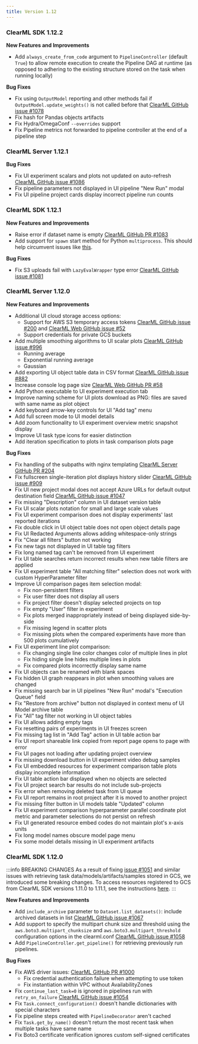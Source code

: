 ```yaml
---
title: Version 1.12
---
```


### ClearML SDK 1.12.2

**New Features and Improvements**
* Add `always_create_from_code` argument to `PipelineController` (default `True`) to allow remote execution to create 
the Pipeline DAG at runtime (as opposed to adhering to the existing structure stored on the task when running locally)

**Bug Fixes**
* Fix using `OutputModel` reporting and other methods fail if `OutputModel.update_weights()` is not called before that [ClearML GitHub issue #1078](https://github.com/allegroai/clearml/issues/1078)
* Fix hash for Pandas objects artifacts
* Fix Hydra/OmegaConf `--overrides` support
* Fix Pipeline metrics not forwarded to pipeline controller at the end of a pipeline step

### ClearML Server 1.12.1 

**Bug Fixes**
* Fix UI experiment scalars and plots not updated on auto-refresh [ClearML GitHub issue #1086](https://github.com/allegroai/clearml/issues/1086)
* Fix pipeline parameters not displayed in UI pipeline "New Run" modal
* Fix UI pipeline project cards display incorrect pipeline run counts

### ClearML SDK 1.12.1

**New Features and Improvements**
* Raise error if dataset name is empty [ClearML GitHub PR #1083](https://github.com/allegroai/clearml/pull/1083)
* Add support for `spawn` start method for Python `multiprocess`. This should help circumvent issues like [this](https://github.com/python/cpython/issues/84559).

**Bug Fixes**
* Fix S3 uploads fail with `LazyEvalWrapper` type error [ClearML GitHub issue #1081](https://github.com/allegroai/clearml/issues/1081)

### ClearML Server 1.12.0

**New Features and Improvements**
* Additional UI cloud storage access options:
  * Support for AWS S3 temporary access tokens [ClearML GitHub issue #200](https://github.com/allegroai/clearml-server/issues/200) and [ClearML Web GitHub issue #52](https://github.com/allegroai/clearml-web/issues/52)
  * Support credentials for private GCS buckets
* Add multiple smoothing algorithms to UI scalar plots [ClearML GitHub issue #996](https://github.com/allegroai/clearml/issues/996)
  * Running average
  * Exponential running average
  * Gaussian
* Add exporting UI object table data in CSV format [ClearML GitHub issue #882](https://github.com/allegroai/clearml/issues/882)
* Increase console log page size [ClearML Web GitHub PR #58](https://github.com/allegroai/clearml-web/pull/58)
* Add Python executable to UI experiment execution tab
* Improve naming scheme for UI plots download as PNG: files are saved with same name as plot object
* Add keyboard arrow-key controls for UI "Add tag" menu
* Add full screen mode to UI model details
* Add zoom functionality to UI experiment overview metric snapshot display
* Improve UI task type icons for easier distinction
* Add iteration specification to plots in task comparison plots page
  
**Bug Fixes**
* Fix handling of the subpaths with nginx templating [ClearML Server GitHub PR #204](https://github.com/allegroai/clearml-server/pull/204)
* Fix fullscreen single-iteration plot displays history slider [ClearML GitHub issue #909](https://github.com/allegroai/clearml/issues/909)
* Fix UI new project modal does not accept Azure URLs for default output destination field [ClearML GitHub issue #1047](https://github.com/allegroai/clearml/issues/1047)
* Fix missing "Description" column in UI dataset version table
* Fix UI scalar plots notation for small and large scale values
* Fix UI experiment comparison does not display experiments' last reported iterations
* Fix double click in UI object table does not open object details page
* Fix UI Redacted Arguments allows adding whitespace-only strings
* Fix "Clear all filters" button not working
* Fix new tags not displayed in UI table tag filters
* Fix long named tag can't be removed from UI experiment
* Fix UI table searches return incorrect results when new table filters are applied
* Fix UI experiment table "All matching filter" selection does not work with custom HyperParameter filter
* Improve UI comparison pages item selection modal:
  * Fix non-persistent filters
  * Fix user filter does not display all users
  * Fix project filter doesn't display selected projects on top
  * Fix empty "User" filter in experiment
  * Fix plots merged inappropriately instead of being displayed side-by-side
  * Fix missing legend in scatter plots
  * Fix missing plots when the compared experiments have more than 500 plots cumulatively
* Fix UI experiment line plot comparison:
  * Fix changing single line color changes color of multiple lines in plot
  * Fix hiding single line hides multiple lines in plots
  * Fix compared plots incorrectly display same name
* Fix UI objects can be renamed with blank spaces
* Fix hidden UI graph reappears in plot when smoothing values are changed
* Fix missing search bar in UI pipelines "New Run" modal's "Execution Queue" field
* Fix "Restore from archive" button not displayed in context menu of UI Model archive table
* Fix "All" tag filter not working in UI object tables
* Fix UI allows adding empty tags
* Fix resetting pairs of experiments in UI freezes screen
* Fix missing tag list in "Add Tag" action in UI table action bar
* Fix UI report shareable link copied from report page opens to page with error
* Fix UI pages not loading after updating project overview
* Fix missing download button in UI experiment video debug samples
* Fix UI embedded resources for experiment comparison table plots display incomplete information
* Fix UI table action bar displayed when no objects are selected
* Fix UI project search bar results do not include sub-projects
* Fix error when removing deleted task from UI queue
* Fix UI report remains in root project after it is moved to another project
* Fix missing filter button in UI models table "Updated" column
* Fix UI experiment comparison hyperparameter parallel coordinate plot metric and parameter selections do not persist on refresh
* Fix UI generated resource embed codes do not maintain plot's x-axis units
* Fix long model names obscure model page menu
* Fix some model details missing in UI experiment artifacts

### ClearML SDK 1.12.0 

:::info BREAKING CHANGES
As a result of fixing [issue #1051](https://github.com/allegroai/clearml/issues/1051) and similar issues with retrieving 
task data/models/artifacts/samples stored in GCS, we introduced some breaking changes. To access resources registered to 
GCS from ClearML SDK versions 1.11.0 to 1.11.1, see 
the instructions [here](https://github.com/allegroai/clearml/tree/master/docs/errata_breaking_change_gcs_sdk_1_11_x.md).
:::

**New Features and Improvements**
* Add `include_archive` parameter to `Dataset.list_datasets()`: include archived datasets in list [ClearML GitHub issue #1067](https://github.com/allegroai/clearml/issues/1067)
* Add support to specify the multipart chunk size and threshold using the `aws.boto3.multipart_chunksize` and 
`aws.boto3.multipart_threshold` configuration options in the clearml.conf [ClearML GitHub issue #1058](https://github.com/allegroai/clearml/issues/1058)
* Add `PipelineController.get_pipeline()` for retrieving previously run pipelines.

**Bug Fixes**
* Fix AWS driver issues: [ClearML GitHub PR #1000](https://github.com/allegroai/clearml/pull/1000)
    * Fix credential authentication failure when attempting to use token
    * Fix instantiation within VPC without AvailabilityZones
* Fix `continue_last_task=0` is ignored in pipelines run with `retry_on_failure` [ClearML GitHub issue #1054](https://github.com/allegroai/clearml/issues/1054)
* Fix `Task.connect_configuration()` doesn't handle dictionaries with special characters
* Fix pipeline steps created with `PipelineDecorator` aren't cached
* Fix `Task.get_by_name()` doesn't return the most recent task when multiple tasks have same name
* Fix Boto3 certificate verification ignores custom self-signed certificates
